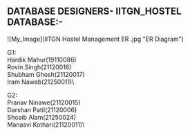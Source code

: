DATABASE DESIGNERS- IITGN_HOSTEL DATABASE:-
------------------------------------------

![My_Image](IITGN Hostel Management ER .jpg "ER Diagram")


G1:\
Hardik Mahur(19110086)\
Rovin Singh(21120016)\
Shubham Ghosh(21120017)\
Iram Nawab(21250011)\

G2:\
Pranav Ninawe(21120015)\
Darshan Patil(21120006)\
Shoaib Alam(21250024)\
Manasvi Kothari(21120011)\
